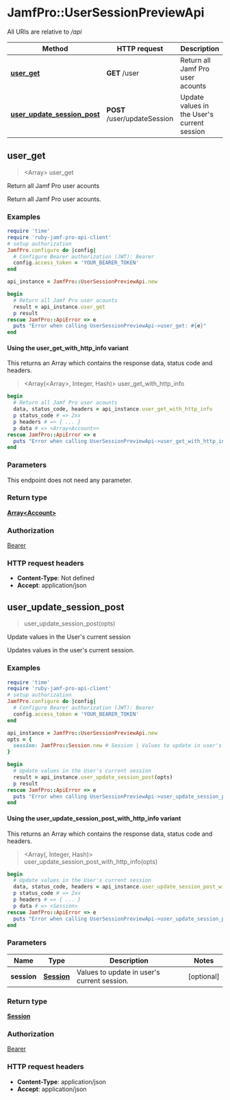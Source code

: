 # JamfPro::UserSessionPreviewApi

All URIs are relative to */api*

| Method | HTTP request | Description |
| ------ | ------------ | ----------- |
| [**user_get**](UserSessionPreviewApi.md#user_get) | **GET** /user | Return all Jamf Pro user acounts  |
| [**user_update_session_post**](UserSessionPreviewApi.md#user_update_session_post) | **POST** /user/updateSession | Update values in the User&#39;s current session  |


## user_get

> <Array<Account>> user_get

Return all Jamf Pro user acounts 

Return all Jamf Pro user acounts. 

### Examples

```ruby
require 'time'
require 'ruby-jamf-pro-api-client'
# setup authorization
JamfPro.configure do |config|
  # Configure Bearer authorization (JWT): Bearer
  config.access_token = 'YOUR_BEARER_TOKEN'
end

api_instance = JamfPro::UserSessionPreviewApi.new

begin
  # Return all Jamf Pro user acounts 
  result = api_instance.user_get
  p result
rescue JamfPro::ApiError => e
  puts "Error when calling UserSessionPreviewApi->user_get: #{e}"
end
```

#### Using the user_get_with_http_info variant

This returns an Array which contains the response data, status code and headers.

> <Array(<Array<Account>>, Integer, Hash)> user_get_with_http_info

```ruby
begin
  # Return all Jamf Pro user acounts 
  data, status_code, headers = api_instance.user_get_with_http_info
  p status_code # => 2xx
  p headers # => { ... }
  p data # => <Array<Account>>
rescue JamfPro::ApiError => e
  puts "Error when calling UserSessionPreviewApi->user_get_with_http_info: #{e}"
end
```

### Parameters

This endpoint does not need any parameter.

### Return type

[**Array&lt;Account&gt;**](Account.md)

### Authorization

[Bearer](../README.md#Bearer)

### HTTP request headers

- **Content-Type**: Not defined
- **Accept**: application/json


## user_update_session_post

> <Session> user_update_session_post(opts)

Update values in the User's current session 

Updates values in the user's current session. 

### Examples

```ruby
require 'time'
require 'ruby-jamf-pro-api-client'
# setup authorization
JamfPro.configure do |config|
  # Configure Bearer authorization (JWT): Bearer
  config.access_token = 'YOUR_BEARER_TOKEN'
end

api_instance = JamfPro::UserSessionPreviewApi.new
opts = {
  session: JamfPro::Session.new # Session | Values to update in user's current session.
}

begin
  # Update values in the User's current session 
  result = api_instance.user_update_session_post(opts)
  p result
rescue JamfPro::ApiError => e
  puts "Error when calling UserSessionPreviewApi->user_update_session_post: #{e}"
end
```

#### Using the user_update_session_post_with_http_info variant

This returns an Array which contains the response data, status code and headers.

> <Array(<Session>, Integer, Hash)> user_update_session_post_with_http_info(opts)

```ruby
begin
  # Update values in the User's current session 
  data, status_code, headers = api_instance.user_update_session_post_with_http_info(opts)
  p status_code # => 2xx
  p headers # => { ... }
  p data # => <Session>
rescue JamfPro::ApiError => e
  puts "Error when calling UserSessionPreviewApi->user_update_session_post_with_http_info: #{e}"
end
```

### Parameters

| Name | Type | Description | Notes |
| ---- | ---- | ----------- | ----- |
| **session** | [**Session**](Session.md) | Values to update in user&#39;s current session. | [optional] |

### Return type

[**Session**](Session.md)

### Authorization

[Bearer](../README.md#Bearer)

### HTTP request headers

- **Content-Type**: application/json
- **Accept**: application/json

